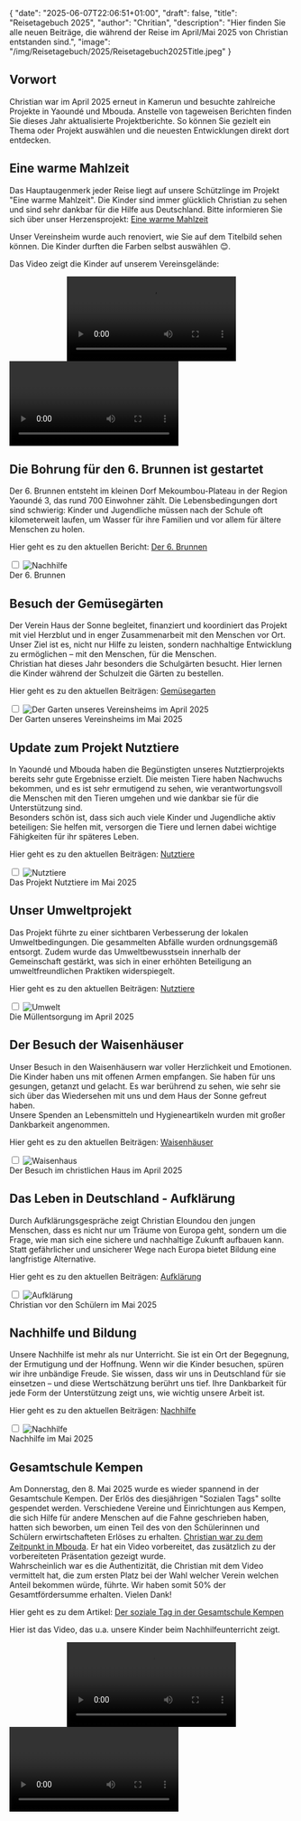 {
    "date": "2025-06-07T22:06:51+01:00",
    "draft": false,
    "title": "Reisetagebuch 2025",
    "author": "Chritian",
    "description": "Hier finden Sie alle neuen Beiträge, die während der Reise im April/Mai 2025 von Christian entstanden sind.",
    "image": "/img/Reisetagebuch/2025/Reisetagebuch2025Title.jpeg"
}
## Vorwort
Christian war im April 2025 erneut in Kamerun und besuchte zahlreiche Projekte in Yaoundé und Mbouda. Anstelle von tageweisen Berichten finden Sie dieses Jahr aktualisierte Projektberichte. So können Sie gezielt ein Thema oder Projekt auswählen und die neuesten Entwicklungen direkt dort entdecken.

## Eine warme Mahlzeit
Das Hauptaugenmerk jeder Reise liegt auf unsere Schützlinge im Projekt "Eine warme Mahlzeit". Die Kinder sind immer glücklich Christian zu sehen und sind sehr dankbar für die Hilfe aus Deutschland. Bitte informieren Sie sich über unser Herzensprojekt: <a href="../../Versorgung/eineWarmeMahlzeit">Eine warme Mahlzeit</a>  
  
Unser Vereinsheim wurde auch renoviert, wie Sie auf dem Titelbild sehen können. Die Kinder durften die Farben selbst auswählen 😊.  
  
Das Video zeigt die Kinder auf unserem Vereinsgelände:
<div class="media-container" style="display: flex; justify-content: center;">
    <video src="/img/Versorgung/EineWarmeMahlzeit/EineWarmeMahlzeit_Hof.mp4" controls title="Pausenhof"></video>
</div>
<div id="lightbox" class="lightbox" onclick="this.style.display='none'">
    <video id="lightbox-video" controls></video>
</div>

## Die Bohrung für den 6. Brunnen ist gestartet
Der 6. Brunnen entsteht im kleinen Dorf Mekoumbou-Plateau in der Region Yaoundé 3, das rund 700 Einwohner zählt.
Die Lebensbedingungen dort sind schwierig: Kinder und Jugendliche müssen nach der Schule oft kilometerweit laufen, um Wasser für ihre Familien und vor allem für ältere Menschen zu holen.  
  
Hier geht es zu den aktuellen Bericht: <a href="../../Versorgung/brunnenbau_6">Der 6. Brunnen</a>
  
<input type="checkbox" id="expand-image2" />
<label for="expand-image2">
  <img class="img-centered" src="/img/Versorgung/Brunnenbau_6/Brunnenbau_6_Title.jpeg#imagemd" alt="Nachhilfe" />
</label>
<div class="img-caption">Der 6. Brunnen</div>

## Besuch der Gemüsegärten
Der Verein Haus der Sonne begleitet, finanziert und koordiniert das Projekt mit viel Herzblut und in enger Zusammenarbeit mit den Menschen vor Ort. Unser Ziel ist es, nicht nur Hilfe zu leisten, sondern nachhaltige Entwicklung zu ermöglichen – mit den Menschen, für die Menschen.  
Christian hat dieses Jahr besonders die Schulgärten besucht. Hier lernen die Kinder während der Schulzeit die Gärten zu bestellen.
  
Hier geht es zu den aktuellen Beiträgen: <a href="../../HilfeZurSelbsthilfe/gemuesegarten">Gemüsegarten</a>
  
<input type="checkbox" id="expand-image3" />
<label for="expand-image3">
  <img class="img-centered" src="/img/HilfeZurSelbsthilfe/Gemuesegarten/Vereinsheim/2025/Schulgarten (1).jpg#imagemd" alt="Der Garten unseres Vereinsheims im April 2025" />
</label>
<div class="img-caption">Der Garten unseres Vereinsheims im Mai 2025</div>

## Update zum Projekt Nutztiere
In Yaoundé und Mbouda haben die Begünstigten unseres Nutztierprojekts bereits sehr gute Ergebnisse erzielt.
Die meisten Tiere haben Nachwuchs bekommen, und es ist sehr ermutigend zu sehen, wie verantwortungsvoll die Menschen mit den Tieren umgehen und wie dankbar sie für die Unterstützung sind.  
Besonders schön ist, dass sich auch viele Kinder und Jugendliche aktiv beteiligen: Sie helfen mit, versorgen die Tiere und lernen dabei wichtige Fähigkeiten für ihr späteres Leben.  
  
Hier geht es zu den aktuellen Beiträgen: <a href="../../HilfeZurSelbsthilfe/nutztiere">Nutztiere</a>
  
<input type="checkbox" id="expand-image4" />
<label for="expand-image4">
  <img class="img-centered" src="/img/HilfeZurSelbsthilfe/Nutztiere/Nutztiere (1).jpg#imagemd" alt="Nutztiere" />
</label>
<div class="img-caption">Das Projekt Nutztiere im Mai 2025</div>

## Unser Umweltprojekt
Das Projekt führte zu einer sichtbaren Verbesserung der lokalen Umweltbedingungen. Die gesammelten Abfälle wurden ordnungsgemäß entsorgt. Zudem wurde das Umweltbewusstsein innerhalb der Gemeinschaft gestärkt, was sich in einer erhöhten Beteiligung an umweltfreundlichen Praktiken widerspiegelt.  
  
Hier geht es zu den aktuellen Beiträgen: <a href="../../HilfeZurSelbsthilfe/umwelt">Nutztiere</a>
  
<input type="checkbox" id="expand-image5" />
<label for="expand-image5">
  <img class="img-centered" src="/img/HilfeZurSelbsthilfe/Umwelt/2025/Umwelt Querformat (1).jpeg#imagemd" alt="Umwelt" />
</label>
<div class="img-caption">Die Müllentsorgung im April 2025</div>

## Der Besuch der Waisenhäuser
Unser Besuch in den Waisenhäusern war voller Herzlichkeit und Emotionen. Die Kinder haben uns mit offenen Armen empfangen. Sie haben für uns gesungen, getanzt und gelacht. Es war berührend zu sehen, wie sehr sie sich über das Wiedersehen mit uns und dem Haus der Sonne gefreut haben.  
Unsere Spenden an Lebensmitteln und Hygieneartikeln wurden mit großer Dankbarkeit angenommen.  
  
Hier geht es zu den aktuellen Beiträgen: <a href="../../HilfeZurSelbsthilfe/waisenhaeuser">Waisenhäuser</a>
  
<input type="checkbox" id="expand-image6" />
<label for="expand-image6">
  <img class="img-centered" src="/img/HilfeZurSelbsthilfe/Waisenhaeuser/ChristlichesHaus/ChristlichesHaus (9).jpeg#imagemd" alt="Waisenhaus" />
</label>
<div class="img-caption">Der Besuch im christlichen Haus im April 2025</div>

## Das Leben in Deutschland - Aufklärung
Durch Aufklärungsgespräche zeigt Christian Eloundou den jungen Menschen, dass es nicht nur um Träume von Europa geht, sondern um die Frage, wie man sich eine sichere und nachhaltige Zukunft aufbauen kann. Statt gefährlicher und unsicherer Wege nach Europa bietet Bildung eine langfristige Alternative.  
  
Hier geht es zu den aktuellen Beiträgen: <a href="../../Bildung/aufklaerung">Aufklärung</a>
  
<input type="checkbox" id="expand-image7" />
<label for="expand-image7">
  <img class="img-centered" src="/img/Bildung/Aufklärung/AufklärungTitle.jpeg#imagemd" alt="Aufklärung" />
</label>
<div class="img-caption">Christian vor den Schülern im Mai 2025</div>

## Nachhilfe und Bildung
Unsere Nachhilfe ist mehr als nur Unterricht. Sie ist ein Ort der Begegnung, der Ermutigung und der Hoffnung. Wenn wir die Kinder besuchen, spüren wir ihre unbändige Freude. Sie wissen, dass wir uns in Deutschland für sie einsetzen – und diese Wertschätzung berührt uns tief. Ihre Dankbarkeit für jede Form der Unterstützung zeigt uns, wie wichtig unsere Arbeit ist.  
  
Hier geht es zu den aktuellen Beiträgen: <a href="../../Bildung/nachhilfe">Nachhilfe</a>
  
<input type="checkbox" id="expand-image8" />
<label for="expand-image8">
  <img class="img-centered" src="/img/Bildung/Nachhilfe/NachhilfeTitle.jpeg#imagemd" alt="Nachhilfe" />
</label>
<div class="img-caption">Nachhilfe im Mai 2025</div>

## Gesamtschule Kempen
Am Donnerstag, den 8. Mai 2025 wurde es wieder spannend in der Gesamtschule Kempen. Der Erlös des diesjährigen "Sozialen Tags" sollte gespendet werden. Verschiedene Vereine und Einrichtungen aus Kempen, die sich Hilfe für andere Menschen auf die Fahne geschrieben haben, hatten sich beworben, um einen Teil des von den Schülerinnen und Schülern erwirtschafteten Erlöses zu erhalten.
<u>Christian war zu dem Zeitpunkt in Mbouda</u>. Er hat ein Video vorbereitet, das zusätzlich zu der vorbereiteten Präsentation gezeigt wurde.  
Wahrscheinlich war es die Authentizität, die Christian mit dem Video vermittelt hat, die zum ersten Platz bei der Wahl welcher Verein welchen Anteil bekommen würde, führte. Wir haben somit 50% der Gesamtfördersumme erhalten. Vielen Dank!  
  
Hier geht es zu dem Artikel: <a href="../../GesamtschuleKempen/sozialerTag">Der soziale Tag in der Gesamtschule Kempen</a>
  
Hier ist das Video, das u.a. unsere Kinder beim Nachhilfeunterricht zeigt.
<div class="media-container" style="display: flex; justify-content: center;">
    <video src="/img/Galerie/Gesamtschule Kempen/SozialerTag 2025.mp4" controls title="Bewerbungsvideo"></video>
</div>
<div id="lightbox" class="lightbox" onclick="this.style.display='none'">
    <video id="lightbox-video" controls></video>
</div>
